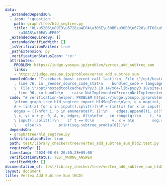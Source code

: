 ```yaml
---
data:
  _extendedDependsOn:
  - icon: ':question:'
    path: graph/tree/hld_segtree.py
    title: "HL\u5206\u89E3\u6728\u4E0A\u306E\u30BB\u30B0\u6728\uFF08\u53EF\u63DB\u30AF\
      \u30A8\u30EA\uFF09"
  _extendedRequiredBy: []
  _extendedVerifiedWith: []
  _isVerificationFailed: true
  _pathExtension: py
  _verificationStatusIcon: ':x:'
  attributes:
    PROBLEM: https://judge.yosupo.jp/problem/vertex_add_subtree_sum
    links:
    - https://judge.yosupo.jp/problem/vertex_add_subtree_sum
  bundledCode: "Traceback (most recent call last):\n  File \"/opt/hostedtoolcache/PyPy/3.10.14/x64/lib/pypy3.10/site-packages/onlinejudge_verify/documentation/build.py\"\
    , line 76, in _render_source_code_stat\n    bundled_code = language.bundle(\n\
    \  File \"/opt/hostedtoolcache/PyPy/3.10.14/x64/lib/pypy3.10/site-packages/onlinejudge_verify/languages/python.py\"\
    , line 96, in bundle\n    raise NotImplementedError\nNotImplementedError\n"
  code: "# verification-helper: PROBLEM https://judge.yosupo.jp/problem/vertex_add_subtree_sum\n\
    \nfrom graph.tree.hld_segtree import HldSegTree\n\nn, q = map(int, input().split())\n\
    A = [int(x) for x in input().split()]\nP = [int(x) for x in input().split()]\n\
    edges = []\nfor i, p in enumerate(P, 1):\n    edges.append((i, p))\n\nseg = HldSegTree(lambda\
    \ x, y: x + y, 0, A, n, edges, 0)\n\nfor _ in range(q):\n    t, *a = map(int,\
    \ input().split())\n    if t == 0:\n        v, x = a\n        seg.set(v, x + seg.get(v))\n\
    \    else:\n        print(seg.subtree_prod(a[0]))\n"
  dependsOn:
  - graph/tree/hld_segtree.py
  isVerificationFile: true
  path: test/library_checker/tree/vertex_add_subtree_sum_hld2.test.py
  requiredBy: []
  timestamp: '2024-08-05 20:55:28+09:00'
  verificationStatus: TEST_WRONG_ANSWER
  verifiedWith: []
documentation_of: test/library_checker/tree/vertex_add_subtree_sum_hld2.test.py
layout: document
title: Vertex Add Subtree Sum (HLD)
---
```

